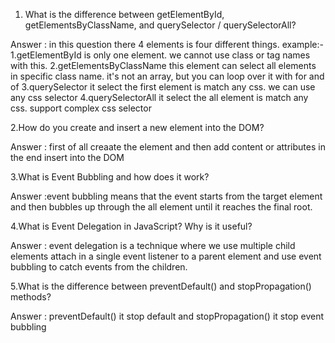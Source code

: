 1. What is the difference between getElementById, getElementsByClassName, and querySelector / querySelectorAll?

Answer : in this question there 4 elements is four different things. example:-
        1.getElementById is only one element. we cannot use class or tag names with this.
        2.getElementsByClassName this element can select all elements in specific class name. it's not an array, but you can loop over it with for and of
        3.querySelector it select the first element is match any css. we can use any css selector
        4.querySelectorAll it select the all element is match any css. support complex css selector



2.How do you create and insert a new element into the DOM?  

Answer : first of all creaate the element and then add content or attributes in the end insert into the DOM



3.What is Event Bubbling and how does it work?

Answer :event bubbling means that the event starts from the target element and then bubbles up through the all element until it reaches the final root.



4.What is Event Delegation in JavaScript? Why is it useful?

Answer : event delegation is a technique where we use multiple child elements attach in a single event listener to a parent element and use event bubbling to catch events from the children.



5.What is the difference between preventDefault() and stopPropagation() methods?

Answer : preventDefault() it stop default and stopPropagation() it stop event bubbling
